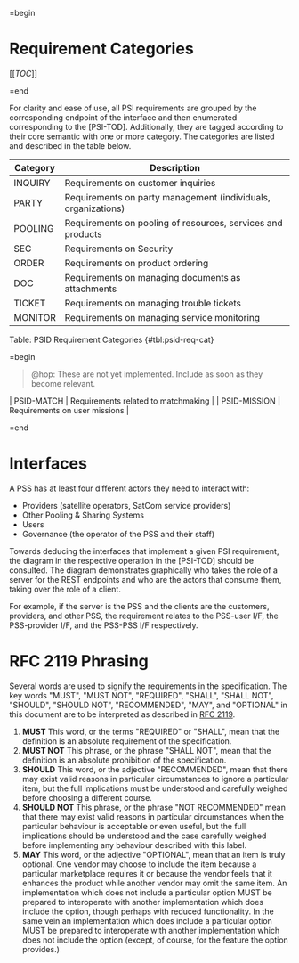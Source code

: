 =begin

# Requirement Categories

[[_TOC_]]

=end

For clarity and ease of use, all PSI requirements are grouped by the corresponding endpoint of the interface and then enumerated corresponding to the [PSI-TOD].
Additionally, they are tagged according to their core semantic with one or more category.
The categories are listed and described in the table below.

| Category | Description                                                   |
| -------- | ------------------------------------------------------------- |
| INQUIRY  | Requirements on customer inquiries                            |
| PARTY    | Requirements on party management (individuals, organizations) |
| POOLING  | Requirements on pooling of resources, services and products   |
| SEC      | Requirements on Security                                      |
| ORDER    | Requirements on product ordering                              |
| DOC      | Requirements on managing documents as attachments             |
| TICKET   | Requirements on managing trouble tickets                      |
| MONITOR  | Requirements on managing service monitoring                   |

Table: PSID Requirement Categories {#tbl:psid-req-cat}

=begin

> @hop: These are not yet implemented. Include as soon as they become relevant.

| PSID-MATCH   | Requirements related to matchmaking                           |
| PSID-MISSION | Requirements on user missions                                 |

=end
 
# Interfaces

A PSS has at least four different actors they need to interact with:

* Providers (satellite operators, SatCom service providers)
* Other Pooling & Sharing Systems
* Users
* Governance (the operator of the PSS and their staff)

Towards deducing the interfaces that implement a given PSI requirement, the diagram in the respective operation in the [PSI-TOD] should be consulted.
The diagram demonstrates graphically who takes the role of a server for the REST endpoints and who are the actors that consume them, taking over the role of a client.

For example, if the server is the PSS and the clients are the customers, providers, and other PSS, the requirement relates to the PSS-user I/F, the PSS-provider I/F, and the PSS-PSS I/F respectively.

# RFC 2119 Phrasing

Several words are used to signify the requirements in the specification.
The key words "MUST", "MUST NOT", "REQUIRED", "SHALL", "SHALL NOT", "SHOULD", "SHOULD NOT", "RECOMMENDED", "MAY", and "OPTIONAL" in this document are to be interpreted as described in [RFC 2119](https://www.rfc-editor.org/rfc/rfc2119).

1. **MUST**
   This word, or the terms "REQUIRED" or "SHALL", mean that the definition is an absolute requirement of the specification.
2. **MUST NOT**
   This phrase, or the phrase "SHALL NOT", mean that the definition is an absolute prohibition of the specification.
3. **SHOULD**
   This word, or the adjective "RECOMMENDED", mean that there may exist valid reasons in particular circumstances to ignore a particular item, but the full implications must be understood and    carefully weighed before choosing a different course.
4. **SHOULD NOT**
   This phrase, or the phrase "NOT RECOMMENDED" mean that there may exist valid reasons in particular circumstances when the particular behaviour is acceptable or even useful, but the full    implications should be understood and the case carefully weighed before implementing any behaviour described with this label.
5. **MAY**
   This word, or the adjective "OPTIONAL", mean that an item is truly optional.
   One vendor may choose to include the item because a particular marketplace requires it or because the vendor feels that it enhances the product while another vendor may omit the same item.
   An implementation which does not include a particular option MUST be prepared to interoperate with another implementation which does include the option, though perhaps with reduced functionality.
   In the same vein an implementation which does include a particular option MUST be prepared to interoperate with another implementation which does not include the option (except, of course, for the feature the option provides.)
